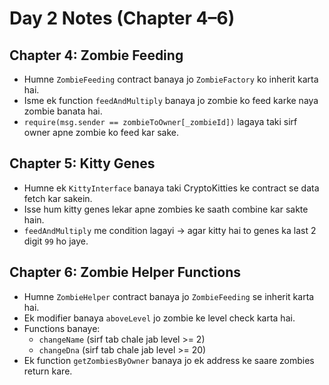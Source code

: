 # Day 2 Notes (Chapter 4–6)

## Chapter 4: Zombie Feeding
- Humne `ZombieFeeding` contract banaya jo `ZombieFactory` ko inherit karta hai.
- Isme ek function `feedAndMultiply` banaya jo zombie ko feed karke naya zombie banata hai.
- `require(msg.sender == zombieToOwner[_zombieId])` lagaya taki sirf owner apne zombie ko feed kar sake.

## Chapter 5: Kitty Genes
- Humne ek `KittyInterface` banaya taki CryptoKitties ke contract se data fetch kar sakein.
- Isse hum kitty genes lekar apne zombies ke saath combine kar sakte hain.
- `feedAndMultiply` me condition lagayi → agar kitty hai to genes ka last 2 digit `99` ho jaye.

## Chapter 6: Zombie Helper Functions
- Humne `ZombieHelper` contract banaya jo `ZombieFeeding` se inherit karta hai.
- Ek modifier banaya `aboveLevel` jo zombie ke level check karta hai.
- Functions banaye:
  - `changeName` (sirf tab chale jab level >= 2)
  - `changeDna` (sirf tab chale jab level >= 20)
- Ek function `getZombiesByOwner` banaya jo ek address ke saare zombies return kare.
